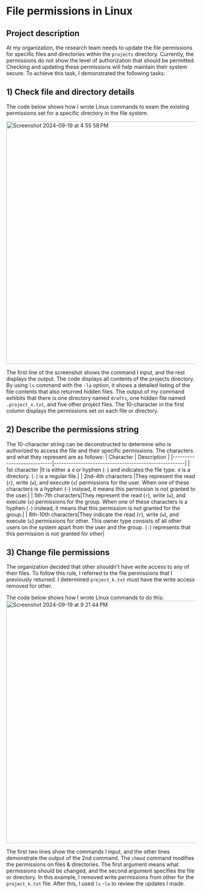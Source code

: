# File permissions in Linux
## Project description
At my organization, the research team needs to update the file permissions for specific files and directories within the `projects` directory. Currently, the permissions do not  show the level of authorization that should be permitted. Checking and updating these permissions will help maintain their system secure. To achieve this task, I demonstrated the following tasks:
## 1) Check file and directory details
The code below shows how I wrote Linux commands to exam the existing permissions set for a specific directory in the file system.

<img width="645" alt="Screenshot 2024-09-19 at 4 55 58 PM" src="https://github.com/user-attachments/assets/89ccbd44-594c-40c4-9d91-d0bc765f426f">

The first line of the screenshot shows the command I input, and the rest displays the output. The code displays all contents of the projects directory. By using `ls` command with the `-la` option, it shows a detailed listing of the file contents that also returned hidden files. The output of my command exhibits that there is one directory named `drafts`, one hidden file named `.project_x.txt`, and five other project files. The 10-character in the first column displays the permissions set on each file or directory.

## 2) Describe the permissions string
The 10-character string can be deconstructed to determine who is authorized to access the file and their specific permissions. The characters and what they represent are as follows:
| Character                   | Description                                 |
|----------------------------|------------------------------------------------------|
| 1st character |It is either a `d` or hyphen (`-`) and indicates the file type.  `d` is a directory. (`-`) is a regular file.|
| 2nd-4th characters |They represent the read (`r`), write (`w`), and execute (`x`) permissions for the user. When one of these characters is a hyphen (-) instead, it means this permission is not granted to the user.|
| 5th-7th characters|They represent the read (`r`), write (`w`), and execute (`x`) permissions for the group. When one of these characters is a hyphen (`-`) instead, it means that this permission is not granted for the group.|
| 8th-10th characters|They indicate the read (`r`), write (`w`), and execute (`x`) permissions for other. This owner type consists of all other users on the system apart from the user and the group.  (`-`) represents that this permission is not granted for other|

## 3) Change file permissions
The organization decided that other shouldn't have write access to any of their files. To follow this rule, I referred to the file permissions that I previously returned. I determined `project_k.txt` must have the write access removed for other.

The code below shows how I wrote Linux commands to do this:
<img width="645" alt="Screenshot 2024-09-19 at 9 21 44 PM" src="https://github.com/user-attachments/assets/d1d9396f-9315-4059-ab52-75ad65db1c67">

The first two lines show the commands I input, and the other lines demonstrate the output of the 2nd command. The `chmod` command modifies the permissions on files & directories. The first argument means what permissions should be changed, and the second argument specifies the file or directory. In this example, I removed write permissions from other for the `project_k.txt` file. After this, I used `ls` -`la` to review the updates I made.
